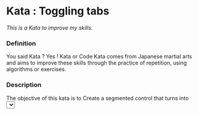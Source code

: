 # Kata : Toggling tabs

*This is a Kata to improve my skills.*

### Definition

You said Kata ?
Yes ! Kata or Code Kata comes from Japanese martial arts and aims to improve these skills through the practice of repetition, using algorithms or exercises.

### Description

The objective of this kata is to Create a segmented control that turns into <select> for mobile screens.
They synchronize each time one of them is modified.